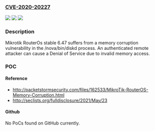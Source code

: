 ### [CVE-2020-20227](https://cve.mitre.org/cgi-bin/cvename.cgi?name=CVE-2020-20227)
![](https://img.shields.io/static/v1?label=Product&message=n%2Fa&color=blue)
![](https://img.shields.io/static/v1?label=Version&message=n%2Fa&color=blue)
![](https://img.shields.io/static/v1?label=Vulnerability&message=n%2Fa&color=brighgreen)

### Description

Mikrotik RouterOs stable 6.47 suffers from a memory corruption vulnerability in the /nova/bin/diskd process. An authenticated remote attacker can cause a Denial of Service due to invalid memory access.

### POC

#### Reference
- http://packetstormsecurity.com/files/162533/MikroTik-RouterOS-Memory-Corruption.html
- http://seclists.org/fulldisclosure/2021/May/23

#### Github
No PoCs found on GitHub currently.

